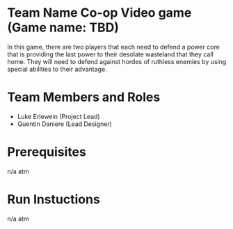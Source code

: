 # Team Name Co-op Video game (Game name: TBD)

In this game, there are two players that each need to defend a power core that is providing the last
power to their desolate wasteland that they call home. They will need to defend against hordes of
ruthless enemies by using special abilities to their advantage.

# Team Members and Roles

* Luke Erlewein (Project Lead)
* Quentin Daniere (Lead Designer)

# Prerequisites
n/a atm
# Run Instuctions
n/a atm
